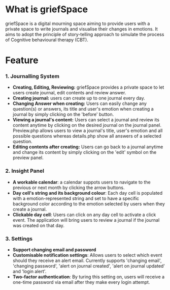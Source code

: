 # What is griefSpace
griefSpace is a digital mourning space aiming to provide users with a private space to write journals and visualise their changes in emotions. It aims to adopt the principle of story-telling approach to simulate the process of Cognitive behavioural therapy (CBT).

# Feature
### 1. Journalling System
- **Creating, Editing, Reviewing:** griefSpace provides a private space to let users create journal, edit contents and review answer.<br/>
- **Creating journal:** users can create up to one journal every day.<br/>
- **Changing Answer when creating:** Users can easily change any question(s) or answers, its title and user's emotion when creating a journal by simply clicking on the        'before' button.<br/>
- **Viewing a journal's content:** Users can select a journal and review its content anytime by clicking on the desired journal on the journal panel. Preview.php allows      users to view a journal's title, user's emotion and all possible questions whereas details.php show all answers of a selected question.<br/>
- **Editing contents after creating:** Users can go back to a journal anytime and change its content by simply clicking on the 'edit' symbol on the preview panel.<br/>

### 2. Insight Panel
- **A workable calendar**: a calendar suppots users to navigate to the previous or next month by clicking the arrow buttons.
- **Day cell's string and its background colour**: Each day cell is populated with a emotion-represented string and set to have a specific background color according to the emotion selected by users when they create a journal.
- **Clickable day cell**: Users can click on any day cell to activate a click event. The application will bring users to review a journal if the journal was created on that day.

### 3. Settings
- **Support changing email and password**
- **Customisable notification settings**: Allows users to select which event should they receive an alert email. Currently supports 'changing email', 'changing password', 'alert on journal created', 'alert on journal updated' and 'login alert'.
- **Two-factor authentication**: By turing this setting on, users will receive a one-time password via email after they make every login attempt.
